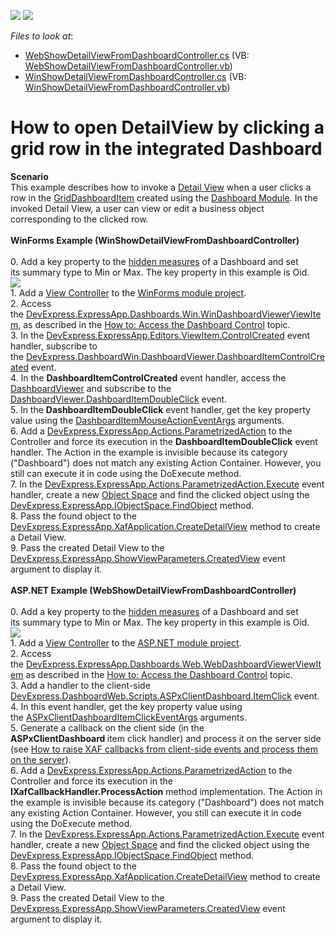 <!-- default badges list -->
[![](https://img.shields.io/badge/Open_in_DevExpress_Support_Center-FF7200?style=flat-square&logo=DevExpress&logoColor=white)](https://supportcenter.devexpress.com/ticket/details/T488012)
[![](https://img.shields.io/badge/📖_How_to_use_DevExpress_Examples-e9f6fc?style=flat-square)](https://docs.devexpress.com/GeneralInformation/403183)
<!-- default badges end -->
<!-- default file list -->
*Files to look at*:

* [WebShowDetailViewFromDashboardController.cs](./CS/ShowDetailViewFromDashboard.Module.Web/Controllers/WebShowDetailViewFromDashboardController.cs) (VB: [WebShowDetailViewFromDashboardController.vb](./VB/ShowDetailViewFromDashboard.Module.Web/Controllers/WebShowDetailViewFromDashboardController.vb))
* [WinShowDetailViewFromDashboardController.cs](./CS/ShowDetailViewFromDashboard.Module.Win/Controllers/WinShowDetailViewFromDashboardController.cs) (VB: [WinShowDetailViewFromDashboardController.vb](./VB/ShowDetailViewFromDashboard.Module.Win/Controllers/WinShowDetailViewFromDashboardController.vb))
<!-- default file list end -->
# How to open DetailView by clicking a grid row in the integrated Dashboard


<strong>Scenario</strong><br>This example describes how to invoke a <a href="https://documentation.devexpress.com/#eXpressAppFramework/clsDevExpressExpressAppDetailViewtopic">Detail View</a> when a user clicks a row in the <a href="https://documentation.devexpress.com/#Dashboard/clsDevExpressDashboardCommonGridDashboardItemtopic">GridDashboardItem</a> created using the <a href="https://documentation.devexpress.com/#eXpressAppFramework/CustomDocument117449">Dashboard Module</a>. In the invoked Detail View, a user can view or edit a business object corresponding to the clicked row.<br> <br><strong>WinForms Example (WinShowDetailViewFromDashboardController)<br></strong><br>0. Add a key property to the <a href="https://documentation.devexpress.com/Dashboard/15706/Creating-Dashboards/Creating-Dashboards-in-the-WinForms-Designer/Binding-Dashboard-Items-to-Data/Hidden-Data-Items">hidden measures</a> of a Dashboard and set its summary type to Min or Max. The key property in this example is Oid.<br><img src="https://raw.githubusercontent.com/DevExpress-Examples/how-to-open-detailview-by-clicking-a-grid-row-in-the-integrated-dashboard-t488012/16.2.6+/media/798f2db8-4169-4eda-a092-08c18fc6b9f3.png"><br>1. Add a <a href="https://documentation.devexpress.com/#eXpressAppFramework/clsDevExpressExpressAppViewControllertopic">View Controller</a> to the <a href="https://documentation.devexpress.com/#eXpressAppFramework/CustomDocument118045">WinForms module project</a>.<br>2. Access the <a href="https://documentation.devexpress.com/#eXpressAppFramework/clsDevExpressExpressAppDashboardsWinWinDashboardViewerViewItemtopic">DevExpress.ExpressApp.Dashboards.Win.WinDashboardViewerViewItem</a>, as described in the <a href="https://documentation.devexpress.com/#eXpressAppFramework/CustomDocument117454">How to: Access the Dashboard Control</a> topic.<br>3. In the <a href="https://documentation.devexpress.com/#eXpressAppFramework/DevExpressExpressAppEditorsViewItem_ControlCreatedtopic">DevExpress.ExpressApp.Editors.ViewItem.ControlCreated</a> event handler, subscribe to the <a href="https://documentation.devexpress.com/#Dashboard/DevExpressDashboardWinDashboardViewer_DashboardItemControlCreatedtopic">DevExpress.DashboardWin.DashboardViewer.DashboardItemControlCreated</a> event.<br>4. In the <strong>DashboardItemControlCreated</strong> event handler, access the <a href="https://documentation.devexpress.com/Dashboard/DevExpress.DashboardWin.DashboardViewer.class">DashboardViewer</a> and subscribe to the <a href="https://documentation.devexpress.com/Dashboard/DevExpress.DashboardWin.DashboardViewer.DashboardItemDoubleClick.event">DashboardViewer.DashboardItemDoubleClick</a> event.<br>5. In the <strong>DashboardItemDoubleClick</strong> event handler, get the key property value using the <a href="https://documentation.devexpress.com/Dashboard/DevExpress.DashboardWin.DashboardItemMouseActionEventArgs.class">DashboardItemMouseActionEventArgs</a> arguments.<br>6. Add a <a href="https://documentation.devexpress.com/#eXpressAppFramework/clsDevExpressExpressAppActionsParametrizedActiontopic">DevExpress.ExpressApp.Actions.ParametrizedAction</a> to the Controller and force its execution in the <strong>DashboardItemDoubleClick</strong> event handler. The Action in the example is invisible because its category ("Dashboard") does not match any existing Action Container. However, you still can execute it in code using the DoExecute method.<br>7. In the <a href="https://documentation.devexpress.com/#expressappframework/DevExpressExpressAppActionsParametrizedAction_Executetopic">DevExpress.ExpressApp.Actions.ParametrizedAction.Execute</a> event handler, create a new <a href="https://documentation.devexpress.com/#eXpressAppFramework/CustomDocument113707">Object Space</a> and find the clicked object using the <a href="https://documentation.devexpress.com/#eXpressAppFramework/DevExpressExpressAppIObjectSpace_FindObjecttopic">DevExpress.ExpressApp.IObjectSpace.FindObject</a> method.<br>8. Pass the found object to the <a href="https://documentation.devexpress.com/#eXpressAppFramework/DevExpressExpressAppXafApplication_CreateDetailViewtopic">DevExpress.ExpressApp.XafApplication.CreateDetailView</a> method to create a Detail View.<br>9. Pass the created Detail View to the <a href="https://documentation.devexpress.com/#eXpressAppFramework/DevExpressExpressAppShowViewParameters_CreatedViewtopic">DevExpress.ExpressApp.ShowViewParameters.CreatedView</a> event argument to display it.<br><br><strong>ASP.NET Example (WebShowDetailViewFromDashboardController)<br></strong><br>0. Add a key property to the <a href="https://documentation.devexpress.com/Dashboard/15706/Creating-Dashboards/Creating-Dashboards-in-the-WinForms-Designer/Binding-Dashboard-Items-to-Data/Hidden-Data-Items">hidden measures</a> of a Dashboard and set its summary type to Min or Max. The key property in this example is Oid.<br><img src="https://raw.githubusercontent.com/DevExpress-Examples/how-to-open-detailview-by-clicking-a-grid-row-in-the-integrated-dashboard-t488012/16.2.6+/media/b44539c5-799d-4cfb-8099-59cb5e6eeb47.png"><br>1. Add a <a href="https://documentation.devexpress.com/#eXpressAppFramework/clsDevExpressExpressAppViewControllertopic">View Controller</a> to the <a href="https://documentation.devexpress.com/#eXpressAppFramework/CustomDocument118045">ASP.NET module project</a>.<br>2. Access the <a href="https://documentation.devexpress.com/#eXpressAppFramework/clsDevExpressExpressAppDashboardsWebWebDashboardViewerViewItemtopic">DevExpress.ExpressApp.Dashboards.Web.WebDashboardViewerViewItem</a> as described in the <a href="https://documentation.devexpress.com/#eXpressAppFramework/CustomDocument117454">How to: Access the Dashboard Control</a> topic.<br>3. Add a handler to the client-side <a href="https://documentation.devexpress.com/Dashboard/DevExpress.DashboardWeb.Scripts.ASPxClientDashboard.ItemClick.event">DevExpress.DashboardWeb.Scripts.ASPxClientDashboard.ItemClick</a> event.<br>4. In this event handler, get the key property value using the <a href="https://documentation.devexpress.com/Dashboard/DevExpress.DashboardWeb.Scripts.ASPxClientDashboardItemClickEventArgs.class">ASPxClientDashboardItemClickEventArgs</a> arguments.<br>5. Generate a callback on the client side (in the <strong>ASPxClientDashboard </strong>item click handler) and process it on the server side (see <a href="https://www.devexpress.com/Support/Center/p/E3778">How to raise XAF callbacks from client-side events and process them on the server</a>).<br>6. Add a <a href="https://documentation.devexpress.com/#eXpressAppFramework/clsDevExpressExpressAppActionsParametrizedActiontopic">DevExpress.ExpressApp.Actions.ParametrizedAction</a> to the Controller and force its execution in the <strong>IXafCallbackHandler.ProcessAction</strong> method implementation. The Action in the example is invisible because its category ("Dashboard") does not match any existing Action Container. However, you still can execute it in code using the DoExecute method.<br>7. In the <a href="https://documentation.devexpress.com/#expressappframework/DevExpressExpressAppActionsParametrizedAction_Executetopic">DevExpress.ExpressApp.Actions.ParametrizedAction.Execute</a> event handler, create a new <a href="https://documentation.devexpress.com/#eXpressAppFramework/CustomDocument113707">Object Space</a> and find the clicked object using the <a href="https://documentation.devexpress.com/#eXpressAppFramework/DevExpressExpressAppIObjectSpace_FindObjecttopic">DevExpress.ExpressApp.IObjectSpace.FindObject</a> method.<br>8. Pass the found object to the <a href="https://documentation.devexpress.com/#eXpressAppFramework/DevExpressExpressAppXafApplication_CreateDetailViewtopic">DevExpress.ExpressApp.XafApplication.CreateDetailView</a> method to create a Detail View.<br>9. Pass the created Detail View to the <a href="https://documentation.devexpress.com/#eXpressAppFramework/DevExpressExpressAppShowViewParameters_CreatedViewtopic">DevExpress.ExpressApp.ShowViewParameters.CreatedView</a> event argument to display it.

<br/>


